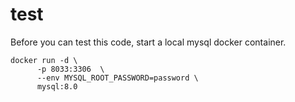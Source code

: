 # test
Before you can test this code, start a local mysql docker container.

```
docker run -d \
      -p 8033:3306  \
      --env MYSQL_ROOT_PASSWORD=password \
      mysql:8.0
```
